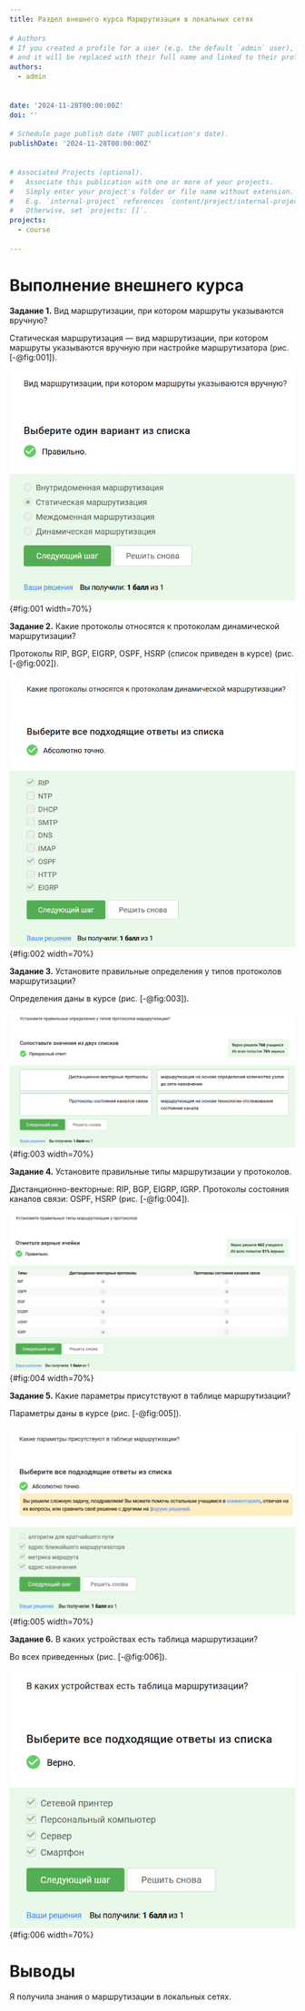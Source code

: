 ```yaml
---
title: Раздел внешнего курса Маршрутизация в локальных сетях

# Authors
# If you created a profile for a user (e.g. the default `admin` user), write the username (folder name) here
# and it will be replaced with their full name and linked to their profile.
authors:
  - admin


date: '2024-11-28T00:00:00Z'
doi: ''

# Schedule page publish date (NOT publication's date).
publishDate: '2024-11-28T00:00:00Z'


# Associated Projects (optional).
#   Associate this publication with one or more of your projects.
#   Simply enter your project's folder or file name without extension.
#   E.g. `internal-project` references `content/project/internal-project/index.md`.
#   Otherwise, set `projects: []`.
projects:
  - course

---
```


# Выполнение внешнего курса


**Задание 1.** Вид маршрутизации, при котором маршруты указываются вручную?

Статическая маршрутизация — вид маршрутизации, при котором маршруты указываются вручную при настройке маршрутизатора (рис. [-@fig:001]).

![Статическая маршрутизация](image/курс27.png){#fig:001 width=70%}


**Задание 2.** Какие протоколы относятся к протоколам динамической маршрутизации?

Протоколы RIP, BGP, EIGRP, OSPF, HSRP (список приведен в курсе) (рис. [-@fig:002]).

![Протоколы динамической маршрутизации](image/курс28.png){#fig:002 width=70%}


**Задание 3.** Установите правильные определения у типов протоколов маршрутизации?

Определения даны в курсе (рис. [-@fig:003]).

![Определения типов протоколов маршрутизации](image/курс29.png){#fig:003 width=70%}

**Задание 4.** Установите правильные типы маршрутизации у протоколов.

Дистанционно-векторные: RIP, BGP, EIGRP, IGRP. Протоколы состояния каналов связи: OSPF, HSRP (рис. [-@fig:004]).

![Распределение протоколов по типам](image/курс30.png){#fig:004 width=70%}


**Задание 5.** Какие параметры присутствуют в таблице маршрутизации?

Параметры даны в курсе (рис. [-@fig:005]).

![Параметры в таблице маршрутизации](image/курс31.png){#fig:005 width=70%}


**Задание 6.** В каких устройствах есть таблица маршрутизации?

Во всех приведенных (рис. [-@fig:006]).

![Устройства, поддерживающие таблицу маршрутизации](image/курс32.png){#fig:006 width=70%}


# Выводы

Я получила знания о маршрутизации в локальных сетях.

